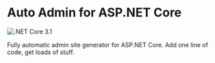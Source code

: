 # Auto Admin for ASP.NET Core

![.NET Core 3.1](https://github.com/edandersen/auto-admin/workflows/.NET%20Core%203.1/badge.svg)

Fully automatic admin site generator for ASP.NET Core. Add one line of code, get loads of stuff.
